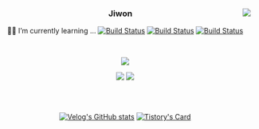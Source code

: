 <div align="center">
  
  <!--img align="right" src="https://github-readme-stats.vercel.app/api/top-langs/?username=ziuge"/-->
  <img align="right" src="https://github-readme-stats.vercel.app/api?username=ziuge"/>
  
  
### Jiwon

  🧑‍💻 I’m currently learning ...
[![Build Status](https://img.shields.io/badge/iOS-000000?style=flat-square&logo=apple&logoColor=white)](https://travis-ci.org/joemccann/dillinger) [![Build Status](https://img.shields.io/badge/Swift-orange?style=flat-square&logo=Swift&logoColor=white)](https://travis-ci.org/joemccann/dillinger)
[![Build Status](https://img.shields.io/badge/Python-3766AB?style=flat-square&logo=Python&logoColor=white)](https://travis-ci.org/joemccann/dillinger)

  
  <br>
  
  
  <a href="https://github.com/ziuge"><img src="https://hits.seeyoufarm.com/api/count/incr/badge.svg?url=https%3A%2F%2Fgithub.com%2Fziuge&count_bg=%23000000&title_bg=%23000000&icon=github.svg&icon_color=%23E7E7E7&title=GitHub&edge_flat=false)"/></a>
 
  <a href="https://velog.io/@ziuge"><img src="https://img.shields.io/badge/ziuge.log-3DDC84?style=flat-square&logo=Velog&logoColor=white"/></a> <a href="https://eraser-adventure.tistory.com"><img src="https://img.shields.io/badge/eraser-adventure-000000?style=flat-square&logo=Blogger&logoColor=white"/></a> 


<!--[![Anurag's GitHub stats](https://github-readme-stats.vercel.app/api?username=ziuge)](https://github.com/anuraghazra/github-readme-stats)-->

<!--[![Top Langs](https://github-readme-stats.vercel.app/api/top-langs/?username=ziuge)](https://github.com/ziuge/github-readme-stats)-->

  
  

  
  <br>
  
  
  <br>
  

[![Velog's GitHub stats](https://velog-readme-stats.vercel.app/api?name=ziuge)](https://velog.io/@ziuge)
[![Tistory's Card](https://github-readme-tistory-card.vercel.app/api?name=eraser-adventure&postId=57&theme=default)](https://eraser-adventure.tistory.com/category)


  
 
</div>

<!--
**ziuge/ziuge** is a ✨ _special_ ✨ repository because its `README.md` (this file) appears on your GitHub profile.

Here are some ideas to get you started:

- 🔭 I’m currently working on ...
- 🌱 I’m currently learning ...
- 👯 I’m looking to collaborate on ...
- 🤔 I’m looking for help with ...
- 💬 Ask me about ...
- 📫 How to reach me: ...
- 😄 Pronouns: ...
- ⚡ Fun fact: ...
-->
